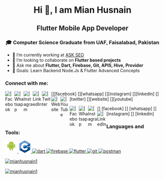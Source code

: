 
<h1 align="center">Hi 👋, I am Mian Husnain</h1>
<h2 align="center">Flutter Mobile App Developer</h2>
<h3 align="center">🎓 Computer Science Graduate from UAF, Faisalabad, Pakistan</h3>


- 🔭 I’m currently working at [ASK SEO](https://askseo.me/)
- 👯 I’m looking to collaborate on **Flutter based projects**
- 💬 Ask me about **Flutter, Dart, Firebase, Git, APIS, Hive, Provider**
- 🥅 Goals: Learn Backend Node.Js & Flutter Advanced Concepts
<h3 align="left">Connect with me:</h3>
[<img align="left" alt=" | Facebook" width="30px" src="https://img.icons8.com/fluent/48/000000/facebook-new.png" />][facebook]
[<img align="left" alt=" | Whatsapp" width="30px" src="https://img.icons8.com/color/2x/whatsapp--v1.png" />][whatsapp]
[<img align="left" alt=" | Instagram" width="30px" src="https://img.icons8.com/fluent/48/000000/instagram-new.png" />][instagram]
[<img align="left" alt=" | LinkedIn" width="30px" src="https://img.icons8.com/fluent/48/000000/linkedin.png" />][linkedin]
[<img align="left" alt=" | Twitter" width="30px" src="https://img.icons8.com/color/twitter.png" />][twitter]
[<img align="left" alt=" | Website" width="30px" src="https://img.icons8.com/color/512/domain.png" />][website]
[<img align="left" alt=" | YouTube" width="30px" src="https://img.icons8.com/color/48/000000/youtube-play.png" />][youtube]

[facebook]:  https://www.facebook.com/mianusamasadiq
[whatsapp]:  https://api.whatsapp.com/send?phone=923346994830
[instagram]: https://www.instagram.com/ch.usamasadiq/
[linkedin]:  https://www.linkedin.com/in/chusamasadiq/
[twitter]:   https://twitter.com/MianUsamaSadiq
[website]:   https://chusama.dev/
[youtube]:   https://www.youtube.com/channel/UCQTcyzcyVgruoTWul6QEUyA

<p align="left">
[<img align="left" alt=" | Facebook" width="30px" src="https://img.icons8.com/fluent/48/000000/facebook-new.png" />] [facebook]
[<img align="left" alt=" | Whatsapp" width="30px" src="https://img.icons8.com/color/2x/whatsapp--v1.png" />] [whatsapp]
[<img align="left" alt=" | Instagram" width="30px" src="https://img.icons8.com/fluent/48/000000/instagram-new.png" />] [instagram]
[<img align="left" alt=" | LinkedIn" width="30px" src="https://img.icons8.com/fluent/48/000000/linkedin.png" />] [linkedin]


[facebook]:  https://www.facebook.com/people/Mian-Husnain/pfbid0pGhk3Vyuuv4N243eT7xr4Xgp8JWjtxsaVNdC7QAxXcBqCRxx3LVPfMyZQLH3og4Pl/?mibextid=ZbWKwL
[whatsapp]:  https://api.whatsapp.com/send?phone=923036209062
[instagram]: https://www.instagram.com/mian.husnain1/
[linkedin]:  https://www.linkedin.com/in/mianhusnain1/
</p>


<h3 align="left">Languages and Tools:</h3>
 <a href="https://developer.android.com" target="_blank" rel="noreferrer"> <img src="https://raw.githubusercontent.com/devicons/devicon/master/icons/android/android-original-wordmark.svg" alt="android" width="40" height="40"/> </a> <a href="https://www.w3schools.com/cpp/" target="_blank" rel="noreferrer"> <img src="https://raw.githubusercontent.com/devicons/devicon/master/icons/cplusplus/cplusplus-original.svg" alt="cplusplus" width="40" height="40"/> <a href="https://dart.dev" target="_blank" rel="noreferrer"> <img src="https://www.vectorlogo.zone/logos/dartlang/dartlang-icon.svg" alt="dart" width="40" height="40"/> </a>  <a href="https://firebase.google.com/" target="_blank" rel="noreferrer"> <img src="https://www.vectorlogo.zone/logos/firebase/firebase-icon.svg" alt="firebase" width="40" height="40"/> </a>  <a href="https://flutter.dev" target="_blank" rel="noreferrer"> <img src="https://www.vectorlogo.zone/logos/flutterio/flutterio-icon.svg" alt="flutter" width="40" height="40"/> </a> <a href="https://git-scm.com/" target="_blank" rel="noreferrer"> <img src="https://www.vectorlogo.zone/logos/git-scm/git-scm-icon.svg" alt="git" width="40" height="40"/> </a> <a href="https://postman.com" target="_blank" rel="noreferrer"> <img src="https://www.vectorlogo.zone/logos/getpostman/getpostman-icon.svg" alt="postman" width="40" height="40"/> </p>
<p><img align="center" src="https://github-readme-stats.vercel.app/api/top-langs?username=mianhusnain1&show_icons=true&locale=en&layout=compact" alt="mianhusnain1" /></p>
<p><img align="center" src="https://github-readme-streak-stats.herokuapp.com/?user=mianhusnain1&" alt="mianhusnain1" /></p>
